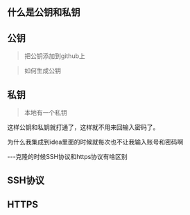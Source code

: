 ## 什么是公钥和私钥

## 公钥

> 把公钥添加到github上

> 如何生成公钥


## 私钥

> 本地有一个私钥

这样公钥和私钥就打通了，这样就不用来回输入密码了。

为什么我集成到idea里面的时候就每次也不让我输入账号和密码啊

---克隆的时候SSH协议和https协议有啥区别

## SSH协议

## HTTPS